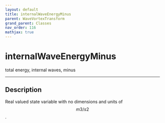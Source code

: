 ```yaml
---
layout: default
title: internalWaveEnergyMinus
parent: WaveVortexTransform
grand_parent: Classes
nav_order: 116
mathjax: true
---
```


#  internalWaveEnergyMinus

total energy, internal waves, minus


---

## Description
Real valued state variable with no dimensions and units of $$m3/s2$$.

